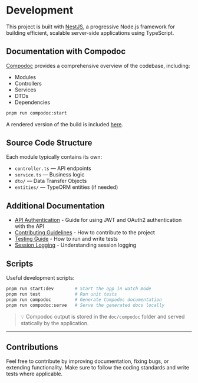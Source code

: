 # Development

This project is built with [NestJS](https://nestjs.com/), a progressive Node.js
framework for building efficient, scalable server-side applications using
TypeScript.

## Documentation with Compodoc

[Compodoc](https://compodoc.app) provides a comprehensive overview of the
codebase, including:

- Modules
- Controllers
- Services
- DTOs
- Dependencies

```bash
pnpm run compodoc:start
```

A rendered version of the build is included [here](/eudiplo/compodoc).

## Source Code Structure

Each module typically contains its own:

- `controller.ts` — API endpoints
- `service.ts` — Business logic
- `dto/` — Data Transfer Objects
- `entities/` — TypeORM entities (if needed)

## Additional Documentation

- [API Authentication](api-authentication.md) - Guide for using JWT and OAuth2
  authentication with the API
- [Contributing Guidelines](contributing.md) - How to contribute to the project
- [Testing Guide](testing.md) - How to run and write tests
- [Session Logging](session-logging.md) - Understanding session logging

## Scripts

Useful development scripts:

```bash
pnpm run start:dev        # Start the app in watch mode
pnpm run test             # Run unit tests
pnpm run compodoc         # Generate Compodoc documentation
pnpm run compodoc:serve   # Serve the generated docs locally
```

> 💡 Compodoc output is stored in the `doc/compodoc` folder and served
> statically by the application.

---

## Contributions

Feel free to contribute by improving documentation, fixing bugs, or extending
functionality. Make sure to follow the coding standards and write tests where
applicable.
